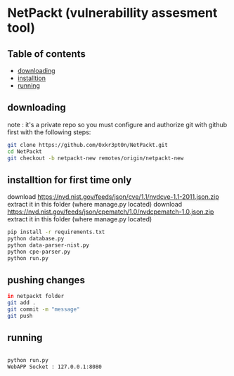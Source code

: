 # NetPackt (vulnerabillity assesment tool)

## Table of contents
- [downloading](#downloading)
- [installtion](#installtion)
- [running](#running)

## downloading
note : it's a private repo so you must configure and authorize git with github first with the following steps:<br>
```bash
git clone https://github.com/0xkr3pt0n/NetPackt.git
cd NetPackt
git checkout -b netpackt-new remotes/origin/netpackt-new
```

## installtion for first time only
download https://nvd.nist.gov/feeds/json/cve/1.1/nvdcve-1.1-2011.json.zip extract it in this folder (where manage.py located)
download https://nvd.nist.gov/feeds/json/cpematch/1.0/nvdcpematch-1.0.json.zip extract it in this folder (where manage.py located)
```bash
pip install -r requirements.txt
python database.py
python data-parser-nist.py
python cpe-parser.py
python run.py
```

## pushing changes

```bash
in netpackt folder
git add .
git commit -m "message"
git push
```


## running
```bash

python run.py
WebAPP Socket : 127.0.0.1:8080

```
